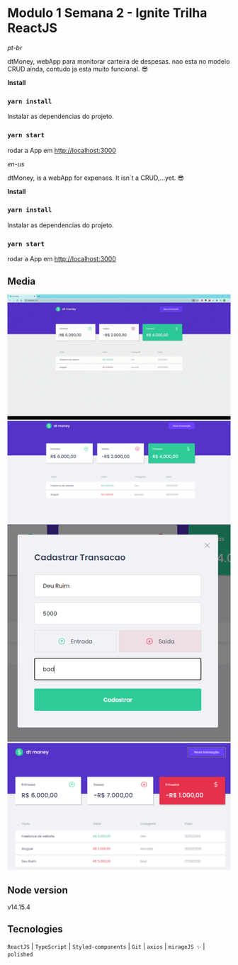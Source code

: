 # Modulo 1 Semana 2 - Ignite Trilha ReactJS

_pt-br_

dtMoney, webApp para monitorar carteira de despesas. nao esta no modelo CRUD ainda, contudo ja esta muito funcional. 😎

**Install**

### `yarn install`

Instalar as dependencias do projeto.

### `yarn start`

rodar a App em [http://localhost:3000](http://localhost:3000)

_en-us_

dtMoney, is a webApp for expenses. It isn`t a CRUD,...yet. 😎

**Install**

### `yarn install`

Instalar as dependencias do projeto.

### `yarn start`

rodar a App em [http://localhost:3000](http://localhost:3000)

## Media

![Watch the video](./ReadMeImg/video.gif)
![home](./ReadMeImg/home.PNG)
![modal](./ReadMeImg/modal.PNG)
![newTransaction](./ReadMeImg/newTransaction.PNG)

## Node version

v14.15.4

## Tecnologies

`ReactJS` | `TypeScript` | `Styled-components` | `Git` | `axios` | `mirageJS ✨` | `polished`
